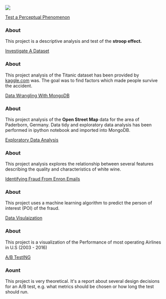 ![](https://media.giphy.com/media/1jajRMyzk2jySFrJoY/giphy.gif)


[Test a Perceptual Phenomenon](https://github.com/2series/Data-Analyst-Professional/tree/master/Project%201%20-%20Test%20A%20Perceptual%20Phenomenon)
### About
This project is a descriptive analysis and test of the **stroop effect.**

[Investigate A Dataset](https://github.com/2series/Data-Analyst-Professional/tree/master/Project%202%20-%20Investigate%20A%20Dataset)
### About
This project analysis of the Titanic dataset has been provided by [kaggle.com](http://www.kaggle.com) was. The goal was to find factors which made people survive the accident.

[Data Wrangling With MongoDB](https://github.com/2series/Data-Analyst-Professional/tree/master/Project%203%20-%20Data%20Wrangling%20With%20MongoDB)
### About
This project analysis of the **Open Street Map** data for the area of Paderborn, Germany. Data tidy and exploratory data analysis has been performed in ipython notebook and imported into MongoDB.

[Exploratory Data Analysis](https://github.com/2series/Data-Analyst-Professional/tree/master/Project%204%20-%20Exploratory%20Data%20Analysis)
### About
This project analysis explores the relationship between several features describing the quality and characteristics of white wine.

[Identifying Fraud From Enron Emails](https://github.com/2series/Data-Analyst-Professional/tree/master/Project%205%20-%20Identifying%20Fraud%20From%20ENRON%20Emails)
### About
This project uses a machine learning algorithm to predict the person of interest (POI) of the fraud.

[Data Visulaization](https://github.com/2series/Data-Analyst-Professional/tree/master/Project%206%20-%20Data%20Visualization)
### About
This project is a visualization of the Performance of most operating Airlines in U.S (2003 - 2016)

[A/B TestING](https://github.com/2series/Data-Analyst-Professional/tree/master/Project%207%20-%20AB%20Testing)
### Aount
This project is very theoretical. It's a report about several design decisions for an A/B test, e.g. what metrics should be chosen or how long the test should run.

